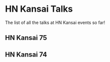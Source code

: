 # HN Kansai Talks
The list of all the talks at HN Kansai events so far!

## HN Kansai 75


## HN Kansai 74



